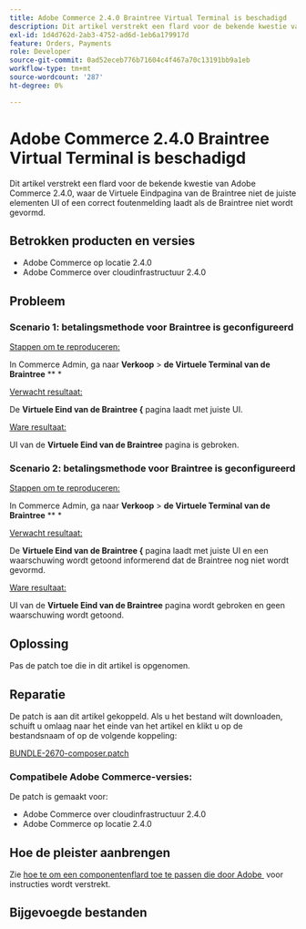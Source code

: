 ```yaml
---
title: Adobe Commerce 2.4.0 Braintree Virtual Terminal is beschadigd
description: Dit artikel verstrekt een flard voor de bekende kwestie van Adobe Commerce 2.4.0, waar de Virtuele Eindpagina van de Braintree niet de juiste elementen UI of een correct foutenmelding laadt als de Braintree niet wordt gevormd.
exl-id: 1d4d762d-2ab3-4752-ad6d-1eb6a179917d
feature: Orders, Payments
role: Developer
source-git-commit: 0ad52eceb776b71604c4f467a70c13191bb9a1eb
workflow-type: tm+mt
source-wordcount: '287'
ht-degree: 0%

---
```


# Adobe Commerce 2.4.0 Braintree Virtual Terminal is beschadigd

Dit artikel verstrekt een flard voor de bekende kwestie van Adobe Commerce 2.4.0, waar de Virtuele Eindpagina van de Braintree niet de juiste elementen UI of een correct foutenmelding laadt als de Braintree niet wordt gevormd.

## Betrokken producten en versies

* Adobe Commerce op locatie 2.4.0
* Adobe Commerce over cloudinfrastructuur 2.4.0

## Probleem

### Scenario 1: betalingsmethode voor Braintree is geconfigureerd

<u> Stappen om te reproduceren:</u>

In Commerce Admin, ga naar **Verkoop** > **de Virtuele Terminal van de Braintree** ** *

<u> Verwacht resultaat:</u>

De **Virtuele Eind van de Braintree &lbrace;** pagina laadt met juiste UI.

<u> Ware resultaat:</u>

UI van de **Virtuele Eind van de Braintree** pagina is gebroken.

### Scenario 2: betalingsmethode voor Braintree is geconfigureerd

<u> Stappen om te reproduceren:</u>

In Commerce Admin, ga naar **Verkoop** > **de Virtuele Terminal van de Braintree** ** *

<u> Verwacht resultaat:</u>

De **Virtuele Eind van de Braintree &lbrace;** pagina laadt met juiste UI en een waarschuwing wordt getoond informerend dat de Braintree nog niet wordt gevormd.

<u> Ware resultaat:</u>

UI van de **Virtuele Eind van de Braintree** pagina wordt gebroken en geen waarschuwing wordt getoond.

## Oplossing

Pas de patch toe die in dit artikel is opgenomen.

## Reparatie

De patch is aan dit artikel gekoppeld. Als u het bestand wilt downloaden, schuift u omlaag naar het einde van het artikel en klikt u op de bestandsnaam of op de volgende koppeling:

[BUNDLE-2670-composer.patch](assets/BUNDLE-2670-composer.patch.zip)

### Compatibele Adobe Commerce-versies:

De patch is gemaakt voor:

* Adobe Commerce over cloudinfrastructuur 2.4.0
* Adobe Commerce op locatie 2.4.0

## Hoe de pleister aanbrengen

Zie [&#x200B; hoe te om een componentenflard toe te passen die door Adobe &#x200B;](/help/how-to/general/how-to-apply-a-composer-patch-provided-by-magento.md) voor instructies wordt verstrekt.

## Bijgevoegde bestanden
